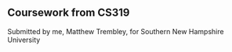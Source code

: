  Coursework from CS319
 ---------------------
 Submitted by me, Matthew Trembley, for Southern New Hampshire University
